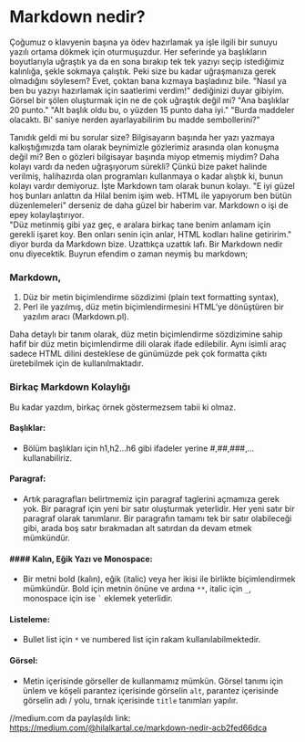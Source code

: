 
# Markdown nedir?

Çoğumuz o klavyenin başına ya ödev hazırlamak ya işle ilgili bir sunuyu yazılı ortama dökmek için oturmuşuzdur. Her seferinde ya başlıkların boyutlarıyla uğraştık ya da en sona bırakıp tek tek yazıyı seçip istediğimiz kalınlığa, şekle sokmaya çalıştık. Peki size bu kadar uğraşmanıza gerek olmadığını söylesem? Evet, çoktan bana kızmaya başladınız bile. "Nasıl ya ben bu yazıyı hazırlamak için saatlerimi verdim!" dediğinizi duyar gibiyim. Görsel bir şölen oluşturmak için ne de çok uğraştık değil mi?
"Ana başlıklar 20 punto."
"Alt başlık oldu bu, o yüzden 15 punto daha iyi."
"Burda maddeler olacaktı. Bi' saniye nerden ayarlayabilirim bu madde sembollerini?"

Tanıdık geldi mi bu sorular size? Bilgisayarın başında her yazı yazmaya kalkıştığımızda tam olarak beynimizle gözlerimiz arasında olan konuşma değil mi? Ben o gözleri bilgisayar başında miyop etmemiş miydim? Daha kolayı vardı da neden uğraşıyorum sürekli? Çünkü bize paket halinde verilmiş, halihazırda olan programları kullanmaya o kadar alıştık ki, bunun kolayı vardır demiyoruz. İşte Markdown tam olarak bunun kolayı.
"E iyi güzel hoş bunları anlattın da Hilal benim işim web. HTML ile yapıyorum ben bütün düzenlemeleri" derseniz de daha güzel bir haberim var. Markdown o işi de epey kolaylaştırıyor.  
 "Düz metinmiş gibi yaz geç, e aralara birkaç tane benim anlamam için gerekli işaret koy. Ben onları senin için anlar, HTML kodları haline getiririm." diyor burda da Markdown bize.
 Uzattıkça uzattık lafı. Bir Markdown nedir onu diyecektik. Buyrun efendim o zaman neymiş bu markdown;

### Markdown,
1.  Düz bir metin biçimlendirme sözdizimi (plain text formatting syntax),
2.  Perl ile yazılmış, düz metin biçimlendirmesini HTML’ye dönüştüren bir yazılım aracı (Markdown.pl).  

Daha detaylı bir tanım olarak, düz metin biçimlendirme sözdizimine sahip hafif bir düz metin biçimlendirme dili olarak ifade edilebilir. Aynı isimli araç sadece HTML dilini desteklese de günümüzde pek çok formatta çıktı üretebilmek için de kullanılmaktadır.

### Birkaç Markdown Kolaylığı
Bu kadar yazdım, birkaç örnek göstermezsem tabii ki olmaz.
#### Başlıklar:
- Bölüm başlıkları için h1,h2...h6 gibi ifadeler yerine #,##,###,... kullanabiliriz.
#### Paragraf:
- Artık paragrafları belirtmemiz için paragraf taglerini açmamıza gerek yok. Bir paragraf için yeni bir satır oluşturmak yeterlidir. Her yeni satır bir paragraf olarak tanımlanır. Bir paragrafın tamamı tek bir satır olabileceği gibi, arada boş satır bırakmadan alt satırdan da devam etmek mümkündür.
#### #### Kalın, Eğik Yazı ve Monospace:
- Bir metni bold (kalın), eğik (italic) veya her ikisi ile birlikte biçimlendirmek mümkündür. Bold için metnin önüne ve ardına `**`, italic için `_`, monospace için ise `` ` `` eklemek yeterlidir.
#### Listeleme:
- Bullet list için `*` ve numbered list için rakam kullanılabilmektedir.
 #### Görsel:
- Metin içerisinde görseller de kullanmamız mümkün. Görsel tanımı için ünlem ve köşeli parantez içerisinde görselin `alt`, parantez içerisinde görselin adı / yolu, tırnak içerisinde `title` tanımları yapılır.


//medium.com da paylaşıldı link: https://medium.com/@hilalkartal.ce/markdown-nedir-acb2fed66dca
